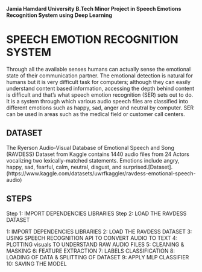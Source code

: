 
**Jamia Hamdard University B.Tech Minor Project in Speech Emotions Recognition System using Deep Learning**

<h1 align="left">SPEECH EMOTION RECOGNITION SYSTEM</h1>
Through all the available senses humans can actually sense the emotional state of their communication partner. The emotional detection is natural for humans but it is very difficult task for computers; although they can easily understand content based information, accessing the depth behind content is difficult and that’s what speech emotion recognition (SER) sets out to do. It is a system through which various audio speech files are classified into different emotions such as happy, sad, anger and neutral by computer. SER can be used in areas such as the medical field or customer call centers.


<h2 align="left">DATASET</h2>
The Ryerson Audio-Visual Database of Emotional Speech and Song (RAVDESS) Dataset from Kaggle contains 1440 audio files from 24 Actors vocalizing two lexically-matched statements. Emotions include angry, happy, sad, fearful, calm, neutral, disgust, and surprised.[Dataset].(https://www.kaggle.com/datasets/uwrfkaggler/ravdess-emotional-speech-audio)

<h2 align="left">STEPS</h2>

Step 1: IMPORT DEPENDENCIES LIBRARIES
Step 2: LOAD THE RAVDESS DATASET

1: IMPORT DEPENDENCIES LIBRARIES
2: LOAD THE RAVDESS DATASET
3: USING SPEECH RECOGNITION API TO CONVERT AUDIO TO TEXT
4: PLOTTING visuals TO UNDERSTAND RAW AUDIO FILES
5: CLEANING & MASKING
6: FEATURE EXTRACTION
7: LABELS CLASSIFICATION
8: LOADING OF DATA & SPLITTING OF DATASET
9: APPLY MLP CLASSIFIER
10: SAVING THE MODEL
